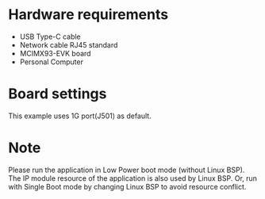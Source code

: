 Hardware requirements
===================
- USB Type-C cable
- Network cable RJ45 standard
- MCIMX93-EVK board
- Personal Computer

Board settings
============
This example uses 1G port(J501) as default.

Note
====
Please run the application in Low Power boot mode (without Linux BSP).
The IP module resource of the application is also used by Linux BSP.
Or, run with Single Boot mode by changing Linux BSP to avoid resource
conflict.

